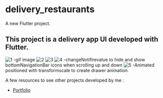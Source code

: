 # delivery_restaurants

A new Flutter project.

## This project is a delivery app UI developed with Flutter.

![1](https://user-images.githubusercontent.com/84441265/167265977-a316c3e3-e482-4f4e-9498-4d90a5d54d12.png)
  -gif image
![2](https://user-images.githubusercontent.com/84441265/167265919-64628bfa-43d4-49fc-943e-180988cf0110.png)
![3](https://user-images.githubusercontent.com/84441265/167265935-b90b9fab-cfe3-4140-8026-0986cf51d825.png)
![4](https://user-images.githubusercontent.com/84441265/167265959-b6238129-e60f-490c-bc18-296c1500c51b.png)
 -changeNotifirevalue to hide and show bottomNavigationBar icons when scrolling up and down
![5](https://user-images.githubusercontent.com/84441265/167265970-f0433c53-1753-40c1-b3b8-e692c1c16923.png)
 -Animated positioned with transformscale to create drawer animation


A few resources to see other projects developed by me :

- [Portfolio](https://nadeemze.github.io/Portfolio/)

